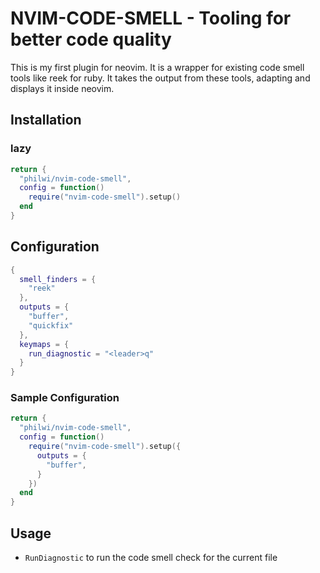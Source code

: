 # NVIM-CODE-SMELL - Tooling for better code quality

This is my first plugin for neovim. It is a wrapper for existing code smell tools like reek for ruby.
It takes the output from these tools, adapting and displays it inside neovim.

## Installation

### lazy

```lua
return {
  "philwi/nvim-code-smell",
  config = function()
    require("nvim-code-smell").setup()
  end
}
```

## Configuration
```lua
{
  smell_finders = {
    "reek"
  },
  outputs = {
    "buffer",
    "quickfix"
  },
  keymaps = {
    run_diagnostic = "<leader>q"
  }
}
```

### Sample Configuration

```lua
return {
  "philwi/nvim-code-smell",
  config = function()
    require("nvim-code-smell").setup({
      outputs = {
        "buffer",
      }
    })
  end
}
```

## Usage

* `RunDiagnostic` to run the code smell check for the current file
